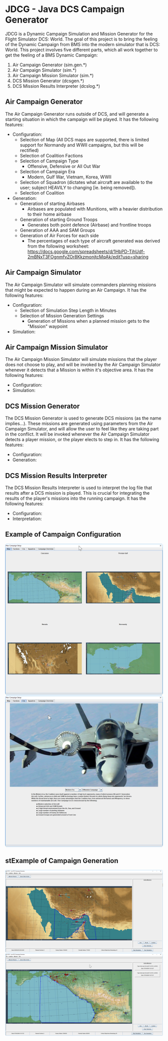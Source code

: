 # JDCG - Java DCS Campaign Generator
JDCG is a Dynamic Campaign Simulation and Mission Generator for the Flight Simulator DCS: World. The goal of this project is to bring the feeling
of the Dynamic Campaign from BMS into the modern simulator that is DCS: World. This project involves five different parts, which all work together
to get the feeling of a BMS Dynamic Campaign:
1) Air Campaign Generator (sim.gen.*)
2) Air Campaign Simulator (sim.*)
3) Air Campaign Mission Simulator (sim.*)
4) DCS Mission Generator (dcsgen.*)
5) DCS Mission Results Interpreter (dcslog.*)

## Air Campaign Generator
The Air Campaign Generator runs outside of DCS, and will generate a starting situation in which the campaign will be played.
It has the following features:
* Configuration:
    * Selection of Map (All DCS maps are supported, there is limited support for Normandy and WWII campaigns, but this will be rectified)
    * Selection of Coalition Factions
    * Selection of Campaign Type
        - Offensive, Defensive or All Out War
    * Selection of Campaign Era
        - Modern, Gulf War, Vietnam, Korea, WWII
    * Selection of Squadron (dictates what aircraft are available to the user; subject HEAVILY to changing [ie. being removed]).
    * Selection of Coalition
* Generation:
    * Generation of starting Airbases
        - Airbases are populated with Munitions, with a heavier distribution to their home airbase
    * Generation of starting Ground Troops
        - Generates both point defence (Airbase) and frontline troops
    * Generation of AAA and SAM Groups
    * Generation of Air Forces for each side
        - The percentages of each type of aircraft generated was derived from the following worksheet: https://docs.google.com/spreadsheets/d/1HbPD-TihUdf-2mBNxT3FOgnmfvZOr8KkzmonjtcMqAk/edit?usp=sharing

## Air Campaign Simulator
The Air Campaign Simulator will simulate commanders planning missions that might be expected to happen during an Air Campaign.
It has the following features:
* Configuration:
    * Selection of Simulation Step Length in Minutes
    * Selection of Mission Generation Settings
        - Generation of Missions when a planned mission gets to the "Mission" waypoint
* Simulation:

## Air Campaign Mission Simulator
The Air Campaign Mission Simulator will simulate missions that the player does not choose to play, and will be invoked by
the Air Campaign Simulator whenever it detects that a Mission is within it's objective area.
It has the following features:
* Configuration:
* Simulation:

## DCS Mission Generator
The DCS Mission Generator is used to generate DCS missions (as the name implies...). These missions are generated using parameters
from the Air Campaign Simulator, and will allow the user to feel like they are taking part in the conflict. It will be invoked
whenever the Air Campaign Simulator detects a player mission, or the player elects to step in.
It has the following features:
* Configuration:
* Generation:

## DCS Mission Results Interpreter
The DCS Mission Results Interpreter is used to interpret the log file that results after a DCS mission is played. This is
crucial for integrating the results of the player's missions into the running campaign.
It has the following features:
* Configuration:
* Interpretation:


## Example of Campaign Configuration
![Example basic configuration](https://raw.githubusercontent.com/lesniakbj/JDCG/master/src/main/resources/examples/example_config1.png)
![Example faction configuration](https://raw.githubusercontent.com/lesniakbj/JDCG/master/src/main/resources/examples/example_config2.png)

## stExample of Campaign Generation
![Example map / campaign generation](https://raw.githubusercontent.com/lesniakbj/JDCG/master/src/main/resources/examples/example_generations.png)
![Example flight generations](https://raw.githubusercontent.com/lesniakbj/JDCG/master/src/main/resources/examples/example_generation_flights.png)
